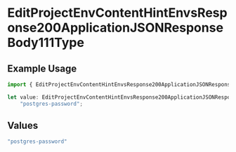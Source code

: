 # EditProjectEnvContentHintEnvsResponse200ApplicationJSONResponseBody111Type

## Example Usage

```typescript
import { EditProjectEnvContentHintEnvsResponse200ApplicationJSONResponseBody111Type } from "@simplesagar/vercel/models/editprojectenvop.js";

let value: EditProjectEnvContentHintEnvsResponse200ApplicationJSONResponseBody111Type =
    "postgres-password";
```

## Values

```typescript
"postgres-password"
```